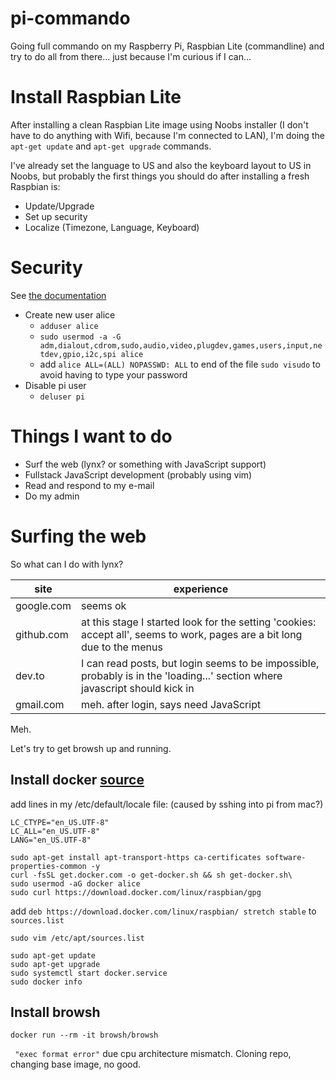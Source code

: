 # pi-commando
Going full commando on my Raspberry Pi, Raspbian Lite (commandline) and try to do all from there... just because I'm curious if I can...

# Install Raspbian Lite

After installing a clean Raspbian Lite image using Noobs installer (I don't have to do anything with Wifi, because I'm connected to LAN), I'm doing the `apt-get update` and `apt-get upgrade` commands.

I've already set the language to US and also the keyboard layout to US in Noobs, but probably the first things you should do after installing a fresh Raspbian is:

- Update/Upgrade
- Set up security
- Localize (Timezone, Language, Keyboard)

# Security

See [the documentation](https://www.raspberrypi.org/documentation/configuration/security.md)

- Create new user alice
  - `adduser alice`
  - `sudo usermod -a -G adm,dialout,cdrom,sudo,audio,video,plugdev,games,users,input,netdev,gpio,i2c,spi alice`
  - add `alice ALL=(ALL) NOPASSWD: ALL` to end of the file `sudo visudo` to avoid having to type your password
- Disable pi user
  - `deluser pi`

# Things I want to do

- Surf the web (lynx? or something with JavaScript support)
- Fullstack JavaScript development (probably using vim)
- Read and respond to my e-mail
- Do my admin

# Surfing the web

So what can I do with lynx?

| site | experience |
| --- | --- |
| google.com | seems ok |
| github.com | at this stage I started look for the setting 'cookies: accept all', seems to work, pages are a bit long due to the menus |
| dev.to | I can read posts, but login seems to be impossible, probably is in the 'loading...' section where javascript should kick in |
| gmail.com | meh. after login, says need JavaScript |

Meh.

Let's try to get browsh up and running.

## Install docker [source](https://www.docker.com/blog/happy-pi-day-docker-raspberry-pi/)

add lines in my /etc/default/locale file: (caused by sshing into pi from mac?)

```
LC_CTYPE="en_US.UTF-8"
LC_ALL="en_US.UTF-8"
LANG="en_US.UTF-8"
```

```
sudo apt-get install apt-transport-https ca-certificates software-properties-common -y
curl -fsSL get.docker.com -o get-docker.sh && sh get-docker.sh\
sudo usermod -aG docker alice
sudo curl https://download.docker.com/linux/raspbian/gpg
```
add `deb https://download.docker.com/linux/raspbian/ stretch stable` to `sources.list`

`sudo vim /etc/apt/sources.list`

```
sudo apt-get update
sudo apt-get upgrade
sudo systemctl start docker.service
sudo docker info
```

## Install browsh

`docker run --rm -it browsh/browsh`

` "exec format error"` due cpu architecture mismatch. Cloning repo, changing base image, no good.
